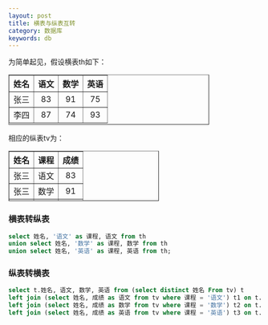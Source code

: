 ```yaml
---
layout: post
title: 横表与纵表互转
category: 数据库
keywords: db
---
```


为简单起见，假设横表th如下：

<table border="1" cellspacing="0" style="width:400px; height:100px; text-align:center" cellpadding="5">
<tr><th>姓名</th><th>语文</th><th>数学</th><th>英语</th></tr>
<tr><td>张三</td><td>83</td><td>91</td><td>75</td></tr>
<tr><td>李四</td><td>87</td><td>74</td><td>93</td></tr>
</table>  

<p></p>
相应的纵表tv为：

<table border="1" cellspacing="0" style="width:300px; height:100px; text-align:center" cellpadding="5">
<tr><th>姓名</th><th>课程</th><th>成绩</th></tr>
<tr><td>张三</td><td>语文</td><td>83</td></tr>
<tr><td>张三</td><td>数学</td><td>91</td></tr>
<tr><td>张三</td><td>英语</td><td>75</td></tr>
<tr><td>李四</td><td>语文</td><td>87</td></tr>
<tr><td>李四</td><td>数学</td><td>74</td></tr>
<tr><td>李四</td><td>英语</td><td>93</td></tr>
</table>

### 横表转纵表

```sql
select 姓名, '语文' as 课程, 语文 from th
union select 姓名, '数学' as 课程, 数学 from th
union select 姓名, '英语' as 课程, 英语 from th;
```

### 纵表转横表

```sql
select t.姓名, 语文, 数学, 英语 from (select distinct 姓名 From tv) t
left join (select 姓名, 成绩 as 语文 from tv where 课程 = '语文') t1 on t.姓名 = t1.姓名
left join (select 姓名, 成绩 as 数学 from tv where 课程 = '数学') t2 on t.姓名 = t2.姓名
left join (select 姓名, 成绩 as 英语 from tv where 课程 = '英语') t3 on t.姓名 = t3.姓名;
```

